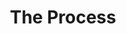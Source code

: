 ---
pid: CH305
title: The Process
location_transcription: Literally Anywhere
zipcode: '19127'
outside_phl: 
neighborhood: Manayunk
age: '21'
age_range: 20-29
instagram: 
image_file_name: CH_305.jpg
proposal_transcription: use picture of Embiid dunking over Lebron or anyone w/ New
  Sixers jersey.
topic: Figure,Sports
topic_summary: 0, 0
type: Other No Form
keywords_other: 
credit: Zach Pownall
image_labels: 
twitter: 
facebook: 
permalink: "/monuments/ch305/"
layout: item-page
---